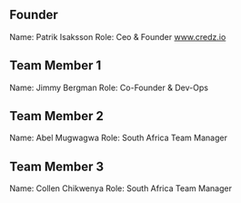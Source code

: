 ## Founder

Name: Patrik Isaksson
Role: Ceo & Founder www.credz.io

## Team Member 1

Name: Jimmy Bergman
Role: Co-Founder & Dev-Ops

## Team Member 2

Name: Abel Mugwagwa 
Role: South Africa Team Manager

## Team Member 3

Name: Collen Chikwenya
Role: South Africa Team Manager
